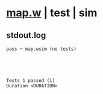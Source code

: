 # [map.w](../../../../../../examples/tests/sdk_tests/std/map.w) | test | sim

## stdout.log
```log
pass ─ map.wsim (no tests)
 




Tests 1 passed (1) 
Duration <DURATION>

```

